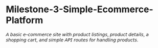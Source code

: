 # Milestone-3-Simple-Ecommerce-Platform
𝘈 𝘣𝘢𝘴𝘪𝘤 𝘦-𝘤𝘰𝘮𝘮𝘦𝘳𝘤𝘦 𝘴𝘪𝘵𝘦 𝘸𝘪𝘵𝘩 𝘱𝘳𝘰𝘥𝘶𝘤𝘵 𝘭𝘪𝘴𝘵𝘪𝘯𝘨𝘴, 𝘱𝘳𝘰𝘥𝘶𝘤𝘵 𝘥𝘦𝘵𝘢𝘪𝘭𝘴, 𝘢 𝘴𝘩𝘰𝘱𝘱𝘪𝘯𝘨 𝘤𝘢𝘳𝘵, 𝘢𝘯𝘥 𝘴𝘪𝘮𝘱𝘭𝘦 𝘈𝘗𝘐 𝘳𝘰𝘶𝘵𝘦𝘴 𝘧𝘰𝘳 𝘩𝘢𝘯𝘥𝘭𝘪𝘯𝘨 𝘱𝘳𝘰𝘥𝘶𝘤𝘵𝘴.

